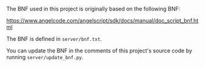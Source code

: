The BNF used in this project is originally based on the following BNF:

https://www.angelcode.com/angelscript/sdk/docs/manual/doc_script_bnf.html

The BNF is defined in `server/bnf.txt`.

You can update the BNF in the comments of this project's source code by running `server/update_bnf.py`.
